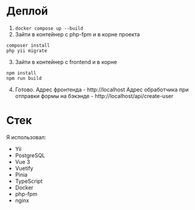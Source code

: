# Деплой
1. ```docker compose up --build```
2. Зайти в контейнер с php-fpm и в корне проекта
```
composer install
php yii migrate
```

3. Зайти в контейнер с frontend и в корне
```
npm install
npm run build
```

4. Готово. 
Адрес фронтенда - http://localhost
Адрес обработчика при отправки формы на бэкэнде - http://localhost/api/create-user

# Стек
Я использовал: 
* Yii
* PostgreSQL
* Vue 3
* Vuetify
* Pinia
* TypeScript
* Docker
* php-fpm
* nginx
